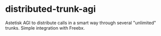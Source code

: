 distributed-trunk-agi
=====================

Astetisk AGI to distribute calls in a smart way through several "unlimited" trunks. Simple integration with Freebx.
